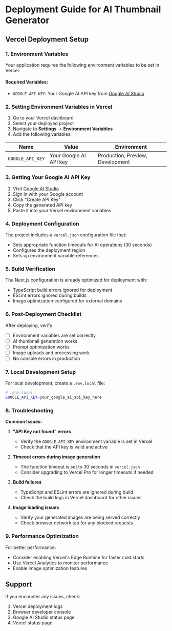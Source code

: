 # Deployment Guide for AI Thumbnail Generator

## Vercel Deployment Setup

### 1. Environment Variables

Your application requires the following environment variables to be set in Vercel:

#### Required Variables:
- `GOOGLE_API_KEY`: Your Google AI API key from [Google AI Studio](https://makersuite.google.com/app/apikey)

### 2. Setting Environment Variables in Vercel

1. Go to your Vercel dashboard
2. Select your deployed project
3. Navigate to **Settings** → **Environment Variables**
4. Add the following variables:

| Name | Value | Environment |
|------|-------|-------------|
| `GOOGLE_API_KEY` | Your Google AI API key | Production, Preview, Development |

### 3. Getting Your Google AI API Key

1. Visit [Google AI Studio](https://makersuite.google.com/app/apikey)
2. Sign in with your Google account
3. Click "Create API Key"
4. Copy the generated API key
5. Paste it into your Vercel environment variables

### 4. Deployment Configuration

The project includes a `vercel.json` configuration file that:
- Sets appropriate function timeouts for AI operations (30 seconds)
- Configures the deployment region
- Sets up environment variable references

### 5. Build Verification

The Next.js configuration is already optimized for deployment with:
- TypeScript build errors ignored for deployment
- ESLint errors ignored during builds
- Image optimization configured for external domains

### 6. Post-Deployment Checklist

After deploying, verify:
- [ ] Environment variables are set correctly
- [ ] AI thumbnail generation works
- [ ] Prompt optimization works  
- [ ] Image uploads and processing work
- [ ] No console errors in production

### 7. Local Development Setup

For local development, create a `.env.local` file:

```bash
# .env.local
GOOGLE_API_KEY=your_google_ai_api_key_here
```

### 8. Troubleshooting

**Common Issues:**

1. **"API Key not found" errors**
   - Verify the `GOOGLE_API_KEY` environment variable is set in Vercel
   - Check that the API key is valid and active

2. **Timeout errors during image generation**
   - The function timeout is set to 30 seconds in `vercel.json`
   - Consider upgrading to Vercel Pro for longer timeouts if needed

3. **Build failures**
   - TypeScript and ESLint errors are ignored during build
   - Check the build logs in Vercel dashboard for other issues

4. **Image loading issues**
   - Verify your generated images are being served correctly
   - Check browser network tab for any blocked requests

### 9. Performance Optimization

For better performance:
- Consider enabling Vercel's Edge Runtime for faster cold starts
- Use Vercel Analytics to monitor performance
- Enable image optimization features

## Support

If you encounter any issues, check:
1. Vercel deployment logs
2. Browser developer console
3. Google AI Studio status page
4. Vercel status page

